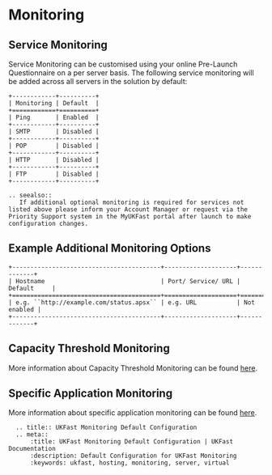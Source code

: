# Monitoring

## Service Monitoring

Service Monitoring can be customised using your online Pre-Launch Questionnaire on a per server basis. The following service monitoring will be added across all servers in the solution by default:
```eval_rst
+------------+----------+
| Monitoring | Default  |
+============+==========+
| Ping       | Enabled  |
+------------+----------+
| SMTP       | Disabled |
+------------+----------+
| POP        | Disabled |
+------------+----------+
| HTTP       | Disabled |
+------------+----------+
| FTP        | Disabled |
+------------+----------+
```
```eval_rst
.. seealso::
   If additional optional monitoring is required for services not listed above please inform your Account Manager or request via the Priority Support system in the MyUKFast portal after launch to make configuration changes.
```
## Example Additional Monitoring Options

```eval_rst
+-----------------------------------------+--------------------+-------------+
| Hostname                                | Port/ Service/ URL | Default     |
+=========================================+====================+=============+
| e.g. ``http://example.com/status.apsx`` | e.g. URL           | Not enabled |
+-----------------------------------------+--------------------+-------------+
```

## Capacity Threshold Monitoring

More information about Capacity Threshold Monitoring can be found [here](ctm.md).

## Specific Application Monitoring

More information about specific application monitoring can be found [here](app_monitoring.md).

```eval_rst
  .. title:: UKFast Monitoring Default Configuration
  .. meta::
      :title: UKFast Monitoring Default Configuration | UKFast Documentation
      :description: Default Configuration for UKFast Monitoring
      :keywords: ukfast, hosting, monitoring, server, virtual
